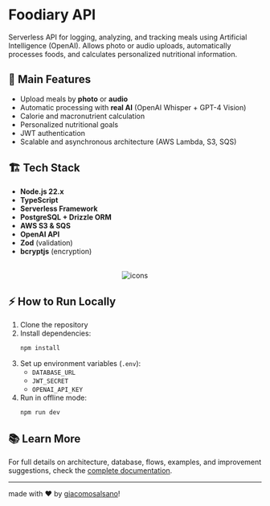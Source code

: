 # Foodiary API

Serverless API for logging, analyzing, and tracking meals using Artificial Intelligence (OpenAI). Allows photo or audio uploads, automatically processes foods, and calculates personalized nutritional information.

## 🚀 Main Features
- Upload meals by **photo** or **audio**
- Automatic processing with **real AI** (OpenAI Whisper + GPT-4 Vision)
- Calorie and macronutrient calculation
- Personalized nutritional goals
- JWT authentication
- Scalable and asynchronous architecture (AWS Lambda, S3, SQS)

## 🏗️ Tech Stack
- **Node.js 22.x**
- **TypeScript**
- **Serverless Framework**
- **PostgreSQL + Drizzle ORM**
- **AWS S3 & SQS**
- **OpenAI API**
- **Zod** (validation)
- **bcryptjs** (encryption)

<div align="center" style="display: inline_block"><br>
  <img src="https://skillicons.dev/icons?i=ts,nodejs,postgres,aws,github,npm&perline=10" alt="icons" />
</div>

## ⚡ How to Run Locally
1. Clone the repository
2. Install dependencies:
   ```bash
   npm install
   ```
3. Set up environment variables (`.env`):
   - `DATABASE_URL`
   - `JWT_SECRET`
   - `OPENAI_API_KEY`
4. Run in offline mode:
   ```bash
   npm run dev
   ```

## 📚 Learn More
For full details on architecture, database, flows, examples, and improvement suggestions, check the [complete documentation](https://github.com/giacomosalsano/foodiary-api/blob/main/documentation.md).

---

made with ♥ by [giacomosalsano](https://giacomosalsano.com)! 